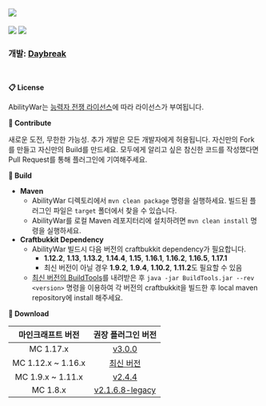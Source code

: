 # <img src="https://user-images.githubusercontent.com/39194432/96130737-475da400-0f33-11eb-9334-947ebd802aff.png">
<img src="https://img.shields.io/github/v/release/DayBreak365/AbilityWar?style=flat-square"></img>
<img src="https://img.shields.io/github/last-commit/DayBreak365/AbilityWar?style=flat-square"></img>
### 개발: [Daybreak](https://github.com/DayBreak365)
<br/>

**📋 License**

AbilityWar는 [능력자 전쟁 라이선스](https://github.com/DayBreak365/AbilityWar/blob/master/LICENSE.md)에 따라 라이선스가 부여됩니다.

**📎 Contribute**

새로운 도전, 무한한 가능성. 추가 개발은 모든 개발자에게 허용됩니다. 자신만의 Fork를 만들고 자신만의 Build를 만드세요.
모두에게 알리고 싶은 참신한 코드를 작성했다면 Pull Request를 통해 플러그인에 기여해주세요.

**🔧 Build**
- **Maven**
    - AbilityWar 디렉토리에서 `mvn clean package` 명령을 실행하세요. 빌드된 플러그인 파일은 `target` 폴더에서 찾을 수 있습니다.
    - AbilityWar를 로컬 Maven 레포지터리에 설치하려면 `mvn clean install` 명령을 실행하세요.
- **Craftbukkit Dependency**
    - AbilityWar 빌드시 다음 버전의 craftbukkit dependency가 필요합니다.
      - **1.12.2**, **1.13**, **1.13.2**, **1.14.4**, **1.15**, **1.16.1**, **1.16.2**, **1.16.5**, **1.17.1**
      - 최신 버전이 아닐 경우 **1.9.2**, **1.9.4**, **1.10.2**, **1.11.2**도 필요할 수 있음
    - [최신 버전의 BuildTools](https://hub.spigotmc.org/jenkins/job/BuildTools/lastSuccessfulBuild/artifact/target/BuildTools.jar)를 내려받은 후 `java -jar BuildTools.jar --rev <version>` 명령을 이용하여 각 버전의 craftbukkit을 빌드한 후 local maven repository에 install 해주세요.

**🔗 Download**

| 마인크래프트 버전 | 권장 플러그인 버전 |
|:----:|:----:|
| MC 1.17.x | [v3.0.0](https://github.com/DayBreak365/AbilityWar/releases/tag/20210912) |
| MC 1.12.x ~ 1.16.x | [최신 버전](https://github.com/DayBreak365/AbilityWar/releases/latest) |
| MC 1.9.x ~ 1.11.x | [v2.4.4](https://github.com/DayBreak365/AbilityWar/releases/tag/20210130) |
| MC 1.8.x | [v2.1.6.8-legacy](https://drive.google.com/uc?export=download&confirm=no_antivirus&id=1CYY7oH0IpEkH1vmL7--6fOfJ0skDgp3S) |
